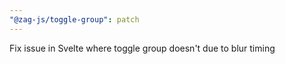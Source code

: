 ```yaml
---
"@zag-js/toggle-group": patch
---
```


Fix issue in Svelte where toggle group doesn't due to blur timing

